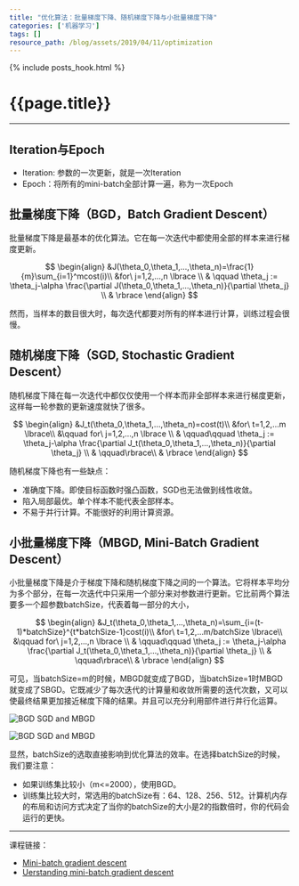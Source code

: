```yaml
---
title: "优化算法：批量梯度下降、随机梯度下降与小批量梯度下降"
categories: ['机器学习']
tags: []
resource_path: /blog/assets/2019/04/11/optimization
---
```


{% include posts_hook.html %}

{{page.title}}
===

---

Iteration与Epoch
---

* Iteration: 参数的一次更新，就是一次Iteration
* Epoch：将所有的mini-batch全部计算一遍，称为一次Epoch

批量梯度下降（BGD，Batch Gradient Descent）
---

批量梯度下降是最基本的优化算法。它在每一次迭代中都使用全部的样本来进行梯度更新。

$$
\begin{align}
&J(\theta_0,\theta_1,...,\theta_n)=\frac{1}{m}\sum_{i=1}^mcost(i)\\
&for\ j=1,2,...,n \lbrace \\
& \qquad \theta_j := \theta_j-\alpha \frac{\partial J(\theta_0,\theta_1,...,\theta_n)}{\partial \theta_j} \\
& \rbrace
\end{align}
$$

然而，当样本的数目很大时，每次迭代都要对所有的样本进行计算，训练过程会很慢。

随机梯度下降（SGD, Stochastic Gradient Descent）
---

随机梯度下降在每一次迭代中都仅仅使用一个样本而非全部样本来进行梯度更新，这样每一轮参数的更新速度就快了很多。

$$
\begin{align}
&J_t(\theta_0,\theta_1,...,\theta_n)=cost(t)\\
&for\ t=1,2,...m \lbrace\\
&\qquad for\ j=1,2,...,n \lbrace \\
& \qquad\qquad \theta_j := \theta_j-\alpha \frac{\partial J_t(\theta_0,\theta_1,...,\theta_n)}{\partial \theta_j} \\
& \qquad\rbrace\\
& \rbrace
\end{align}
$$

随机梯度下降也有一些缺点：

* 准确度下降。即使目标函数时强凸函数，SGD也无法做到线性收敛。
* 陷入局部最优。单个样本不能代表全部样本。
* 不易于并行计算。不能很好的利用计算资源。

小批量梯度下降（MBGD, Mini-Batch Gradient Descent）
---

小批量梯度下降是介于梯度下降和随机梯度下降之间的一个算法。它将样本平均分为多个部分，在每一次迭代中只采用一个部分来对参数进行更新。它比前两个算法要多一个超参数batchSize，代表着每一部分的大小，

$$
\begin{align}
&J_t(\theta_0,\theta_1,...,\theta_n)=\sum_{i=(t-1)*batchSize}^{t*batchSize-1}cost(i)\\
&for\ t=1,2,...m/batchSize \lbrace\\
&\qquad for\ j=1,2,...,n \lbrace \\
& \qquad\qquad \theta_j := \theta_j-\alpha \frac{\partial J_t(\theta_0,\theta_1,...,\theta_n)}{\partial \theta_j} \\
& \qquad\rbrace\\
& \rbrace
\end{align}
$$

可见，当batchSize=m的时候，MBGD就变成了BGD，当batchSize=1时MBGD就变成了SBGD。它既减少了每次迭代的计算量和收敛所需要的迭代次数，又可以使最终结果更加接近梯度下降的结果。并且可以充分利用部件进行并行化运算。

![BGD SGD and MBGD]({{page.resource_path}}/BGD_SGD_MBGD.png)

![BGD SGD and MBGD]({{page.resource_path}}/BGD_SGD_MBGD2.png)

显然，batchSize的选取直接影响到优化算法的效率。在选择batchSize的时候，我们要注意：

* 如果训练集比较小（m<=2000），使用BGD。
* 训练集比较大时，常选用的batchSize有：64、128、256、512。计算机内存的布局和访问方式决定了当你的batchSize的大小是2的指数倍时，你的代码会运行的更快。

---

课程链接：

* [Mini-batch gradient descent](https://www.coursera.org/learn/deep-neural-network/lecture/qcogH/mini-batch-gradient-descent)
* [Uerstanding mini-batch gradient descent](https://www.coursera.org/learn/deep-neural-network/lecture/lBXu8/understanding-mini-batch-gradient-descent)